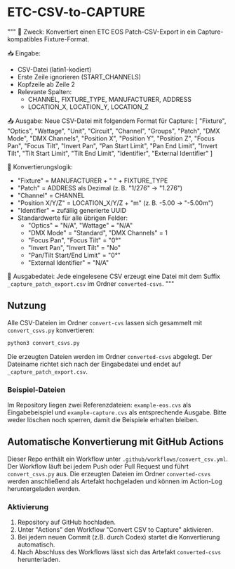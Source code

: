 # ETC-CSV-to-CAPTURE

"""
🎯 Zweck:
Konvertiert einen ETC EOS Patch-CSV-Export in ein Capture-kompatibles Fixture-Format.

📥 Eingabe:
- CSV-Datei (latin1-kodiert)
- Erste Zeile ignorieren (START_CHANNELS)
- Kopfzeile ab Zeile 2
- Relevante Spalten:
    - CHANNEL, FIXTURE_TYPE, MANUFACTURER, ADDRESS
    - LOCATION_X, LOCATION_Y, LOCATION_Z

📤 Ausgabe:
Neue CSV-Datei mit folgendem Format für Capture:
[
 "Fixture", "Optics", "Wattage", "Unit", "Circuit", "Channel", "Groups", "Patch",
 "DMX Mode", "DMX Channels", "Position X", "Position Y", "Position Z",
 "Focus Pan", "Focus Tilt", "Invert Pan", "Pan Start Limit", "Pan End Limit",
 "Invert Tilt", "Tilt Start Limit", "Tilt End Limit", "Identifier", "External Identifier"
]

🔄 Konvertierungslogik:
- "Fixture" = MANUFACTURER + " " + FIXTURE_TYPE
- "Patch" = ADDRESS als Dezimal (z. B. "1/276" → "1.276")
- "Channel" = CHANNEL
- "Position X/Y/Z" = LOCATION_X/Y/Z + "m" (z. B. -5.00 → "-5.00m")
- "Identifier" = zufällig generierte UUID
- Standardwerte für alle übrigen Felder:
    - "Optics" = "N/A", "Wattage" = "N/A"
    - "DMX Mode" = "Standard", "DMX Channels" = 1
    - "Focus Pan", "Focus Tilt" = "0°"
    - "Invert Pan", "Invert Tilt" = "No"
    - "Pan/Tilt Start/End Limit" = "0°"
    - "External Identifier" = "N/A"

💾 Ausgabedatei:
Jede eingelesene CSV erzeugt eine Datei mit dem Suffix
`_capture_patch_export.csv` im Ordner `converted-csvs`.
"""

## Nutzung

Alle CSV-Dateien im Ordner `convert-cvs` lassen sich gesammelt mit
`convert_csvs.py` konvertieren:

```bash
python3 convert_csvs.py
```

Die erzeugten Dateien werden im Ordner `converted-csvs` abgelegt.
Der Dateiname richtet sich nach der Eingabedatei und endet auf
`_capture_patch_export.csv`.

### Beispiel-Dateien

Im Repository liegen zwei Referenzdateien:
`example-eos.cvs` als Eingabebeispiel und `example-capture.cvs` als
entsprechende Ausgabe. Bitte weder löschen noch sperren, damit die
Beispiele erhalten bleiben.


## Automatische Konvertierung mit GitHub Actions

Dieser Repo enthält ein Workflow unter `.github/workflows/convert_csv.yml`. Der Workflow läuft bei jedem Push oder Pull Request und führt `convert_csvs.py` aus. Die erzeugten Dateien im Ordner `converted-csvs` werden anschließend als Artefakt hochgeladen und können im Action-Log heruntergeladen werden.

### Aktivierung
1. Repository auf GitHub hochladen.
2. Unter "Actions" den Workflow "Convert CSV to Capture" aktivieren.
3. Bei jedem neuen Commit (z.B. durch Codex) startet die Konvertierung automatisch.
4. Nach Abschluss des Workflows lässt sich das Artefakt `converted-csvs` herunterladen.
